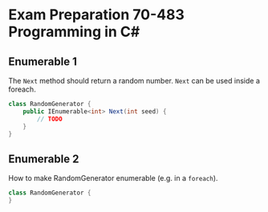 # Exam Preparation 70-483 Programming in C#

## Enumerable 1

The `Next` method should return a random number. `Next` can be used inside a foreach. 

```C#
class RandomGenerator {
    public IEnumerable<int> Next(int seed) {
        // TODO
    }
}
```

## Enumerable 2

How to make RandomGenerator enumerable (e.g. in a `foreach`).

```C#
class RandomGenerator {
}
```